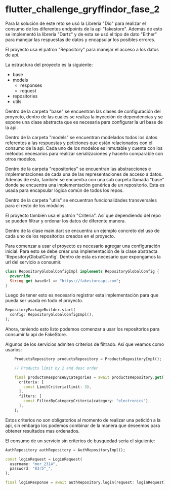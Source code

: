 
# flutter_challenge_gryffindor_fase_2

Para la solución de este reto se usó la Librería "Dio" para realizar el consumo de
los diferentes endpoints de la api "fakestore". Además de esto se implementó la librería "Dartz" y de esta se usó el tipo de dato "Either" para manejar las respuestas de datos y encapsular los posibles errores.

El proyecto usa el patron "Repository" para manejar el acceso a los datos de api.

La estructura del proyecto es la siguiente:

- base
- models
  - responses
  - request
- repositories
- utils

Dentro de la carpeta "base" se encuentran las clases de configuración del proyecto, dentro de las cuales se realiza la inyección de dependencias y se expone una clase abstracta que es necesaria para configurar la url base de la api.

Dentro de la carpeta "models" se encuentran modelados todos los datos referentes a las respuestas y peticiones que están relacionados con el consumo de la api.
Cada uno de los modelos es inmutable y cuenta con los métodos necesarios para realizar serializaciones y hacerlo comparable con otros modelos.

Dentro de la carpeta "repositories" se encuentran las abstracciones e implementaciones de cada una de las representaciones de acceso a datos.
Además de esto, también se encuentra con una sub carpeta llamada "base" donde se encuentra una implementación genérica de un repositorio. Esta es usada para encapsular lógica común de todos los repos.

Dentro de la carpeta "utils" se encuentran funcionalidades transversales para el resto de los módulos.

El proyecto también usa el patrón "Criteria". Así que dependiendo del repo se pueden filtrar y ordenar los datos de diferente manera.

Dentro de la clase main.dart se encuentra un ejemplo concreto del uso de cada uno de los repositorios creados en el proyecto.

Para comenzar a usar el proyecto es necesario agregar una configuración inicial. Para esto se debe crear una implementación de la clase abstracta 'RepositoryGlobalConfig'. Dentro de esta es necesario que expongamos la url del servicio a consumir.

```dart
class RepositoryGlobalConfigImpl implements RepositoryGlobalConfig {
  @override
  String get baseUrl => "https://fakestoreapi.com";
}
```

Luego de tener esto es necesario registrar esta implementación para que pueda ser usada en todo el proyecto.

```dart
RepositoryPackageBuilder.start(
  config: RepositoryGlobalConfigImpl(),
);
```

Ahora, teniendo esto listo podemos comenzar a usar los repositorios para consumir la api de FakeStore.

Algunos de los servicios admiten criterios de filtrado. Así que veamos como usarlos:

```dart
    ProductsRepository productsRepository = ProductsRepositoryImpl();

    // Products limit by 2 and desc order

    final productsResponseByCategories = await productsRepository.get(
      criteria: [
        const LimitCriteria(limit: 3),
      ],
      filters: [
        const FilterByCategoryCriteria(category: "electronics"),
      ],
    );
```

Estos criterios no son obligatorios al momento de realizar una petición a la api, sin embargo los podemos combinar de la manera que deseemos para obtener resultados mas ordenados.

El consumo de un servicio sin criterios de busquedad sería el siguiente:

```dart
AuthRepository authRepository = AuthRepositoryImpl();

const loginRequest = LoginRequest(
  username: "mor_2314",
  password: "83r5^_",
);

final loginResponse = await authRepository.login(request: loginRequest);
```

